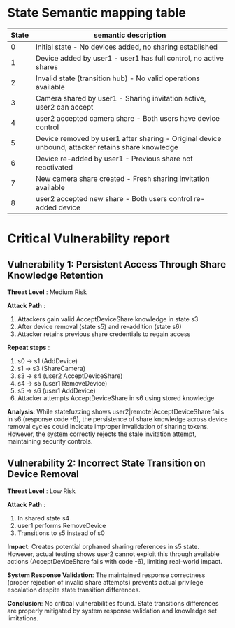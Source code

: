 

# State Semantic mapping table
State | semantic description
-----|---------
0 | Initial state - No devices added, no sharing established
1 | Device added by user1 - user1 has full control, no active shares
2 | Invalid state (transition hub) - No valid operations available
3 | Camera shared by user1 - Sharing invitation active, user2 can accept
4 | user2 accepted camera share - Both users have device control
5 | Device removed by user1 after sharing - Original device unbound, attacker retains share knowledge
6 | Device re-added by user1 - Previous share not reactivated
7 | New camera share created - Fresh sharing invitation available
8 | user2 accepted new share - Both users control re-added device

# Critical Vulnerability report
## Vulnerability 1: Persistent Access Through Share Knowledge Retention
**Threat Level** : Medium Risk

**Attack Path** :
1. Attackers gain valid AcceptDeviceShare knowledge in state s3
2. After device removal (state s5) and re-addition (state s6)
3. Attacker retains previous share credentials to regain access

**Repeat steps** :
1. s0 → s1 (AddDevice)
2. s1 → s3 (ShareCamera)
3. s3 → s4 (user2 AcceptDeviceShare)
4. s4 → s5 (user1 RemoveDevice)
5. s5 → s6 (user1 AddDevice)
6. Attacker attempts AcceptDeviceShare in s6 using stored knowledge

**Analysis**:
While statefuzzing shows user2|remote|AcceptDeviceShare fails in s6 (response code -6), the persistence of share knowledge across device removal cycles could indicate improper invalidation of sharing tokens. However, the system correctly rejects the stale invitation attempt, maintaining security controls.

## Vulnerability 2: Incorrect State Transition on Device Removal
**Threat Level** : Low Risk

**Attack Path** :
1. In shared state s4
2. user1 performs RemoveDevice
3. Transitions to s5 instead of s0

**Impact**:
Creates potential orphaned sharing references in s5 state. However, actual testing shows user2 cannot exploit this through available actions (AcceptDeviceShare fails with code -6), limiting real-world impact.

**System Response Validation**:
The maintained response correctness (proper rejection of invalid share attempts) prevents actual privilege escalation despite state transition differences.

**Conclusion**:
No critical vulnerabilities found. State transitions differences are properly mitigated by system response validation and knowledge set limitations.